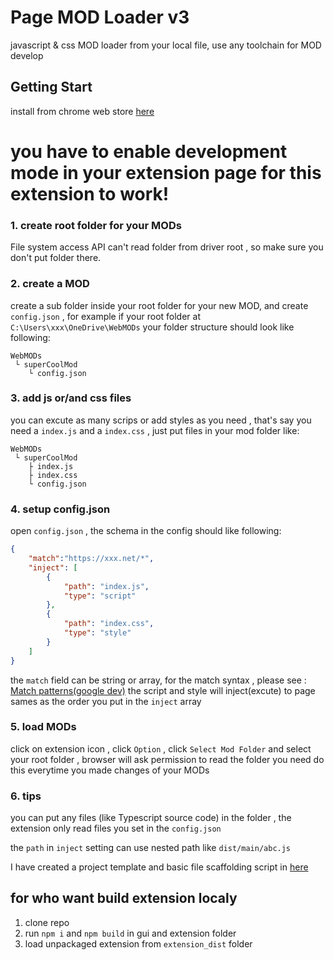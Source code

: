 # Page MOD Loader v3

javascript & css MOD loader from your local file, use any toolchain for MOD develop

## Getting Start
install from chrome web store [here](https://chromewebstore.google.com/detail/page-mod-loader-v3/mkchjogfokebijmjljphfmloimhaimcd)
# **you have to enable development mode in your extension page for this extension to work!**

### 1. create root folder for your MODs

File system access API can't read folder from driver root , so make sure you don't put folder there.

### 2. create a MOD

create a sub folder inside your root folder for your new MOD, and create `config.json` , for example if your root folder at `C:\Users\xxx\OneDrive\WebMODs`
your folder structure should look like following:
```
WebMODs
 └ superCoolMod
    └ config.json
```
### 3. add js or/and css files

you can excute as many scrips or add styles as you need , that's say you need a `index.js` and a `index.css` , just put files in your mod folder like:
```
WebMODs
 └ superCoolMod
    ├ index.js
    ├ index.css
    └ config.json
```

### 4. setup config.json

open `config.json` , the  schema in the config should like following:
```json
{
    "match":"https://xxx.net/*",
    "inject": [
        {
            "path": "index.js",
            "type": "script"
        },
        {
            "path": "index.css",
            "type": "style"
        }
    ]
}
```
the `match` field can be string or array, for the match syntax , please see : [Match patterns(google dev)](https://developer.chrome.com/docs/extensions/develop/concepts/match-patterns)
the script and style will inject(excute) to page sames as the order you put in the `inject` array

### 5. load MODs

click on extension icon , click `Option` , click `Select Mod Folder` and select your root folder , browser will ask permission to read the folder
you need do this everytime you made changes of your MODs

### 6. tips

you can put any files (like Typescript source code) in the folder , the extension only read files you set in the `config.json`

the `path` in `inject` setting can use nested path like `dist/main/abc.js`

I have created a project template and basic file scaffolding script in [here](mod-template)

## for who want build extension localy

1. clone repo
2. run `npm i` and `npm build` in gui and extension folder
3. load unpackaged extension from `extension_dist` folder 



